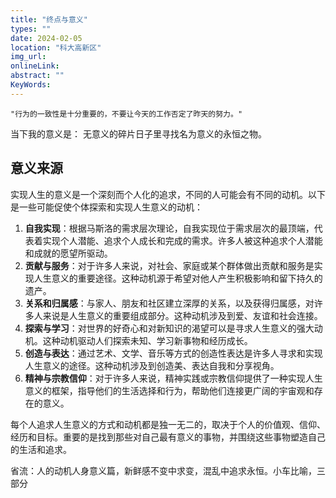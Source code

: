 ```yaml
---
title: "终点与意义"
types: ""
date: 2024-02-05
location: "科大高新区"
img_url: 
onlineLink: 
abstract: ""
KeyWords:
---
```


    "行为的一致性是十分重要的，不要让今天的工作否定了昨天的努力。"


当下我的意义是： 无意义的碎片日子里寻找名为意义的永恒之物。

## 意义来源

实现人生的意义是一个深刻而个人化的追求，不同的人可能会有不同的动机。以下是一些可能促使个体探索和实现人生意义的动机：

1. **自我实现**：根据马斯洛的需求层次理论，自我实现位于需求层次的最顶端，代表着实现个人潜能、追求个人成长和完成的需求。许多人被这种追求个人潜能和成就的愿望所驱动。
2. **贡献与服务**：对于许多人来说，对社会、家庭或某个群体做出贡献和服务是实现人生意义的重要途径。这种动机源于希望对他人产生积极影响和留下持久的遗产。
3. **关系和归属感**：与家人、朋友和社区建立深厚的关系，以及获得归属感，对许多人来说是人生意义的重要组成部分。这种动机涉及到爱、友谊和社会连接。
4. **探索与学习**：对世界的好奇心和对新知识的渴望可以是寻求人生意义的强大动机。这种动机驱动人们探索未知、学习新事物和经历成长。
5. **创造与表达**：通过艺术、文学、音乐等方式的创造性表达是许多人寻求和实现人生意义的途径。这种动机涉及到创造美、表达自我和分享视角。
6. **精神与宗教信仰**：对于许多人来说，精神实践或宗教信仰提供了一种实现人生意义的框架，指导他们的生活选择和行为，帮助他们连接更广阔的宇宙观和存在的意义。

每个人追求人生意义的方式和动机都是独一无二的，取决于个人的价值观、信仰、经历和目标。重要的是找到那些对自己最有意义的事物，并围绕这些事物塑造自己的生活和追求。

省流：人的动机人身意义篇，新鲜感不变中求变，混乱中追求永恒。小车比喻，三部分
